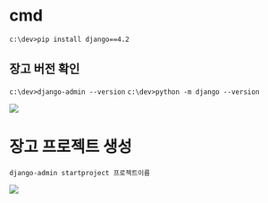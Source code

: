 
# cmd
`c:\dev>pip install django==4.2`
## 장고 버전 확인
`c:\dev>django-admin --version`
`c:\dev>python -m django --version`

![](https://i.imgur.com/mbdKG3c.png)


# 장고 프로젝트 생성
`django-admin startproject 프로젝트이름`


![](https://i.imgur.com/JENfNn4.png)
